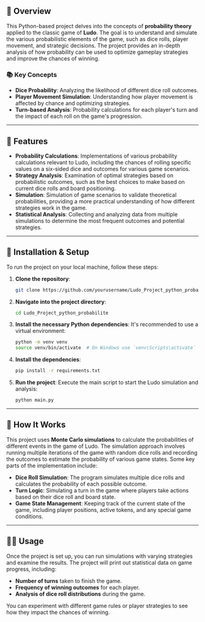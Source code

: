 
## 🚀 **Overview**
This Python-based project delves into the concepts of **probability theory** applied to the classic game of **Ludo**. The goal is to understand and simulate the various probabilistic elements of the game, such as dice rolls, player movement, and strategic decisions. The project provides an in-depth analysis of how probability can be used to optimize gameplay strategies and improve the chances of winning.

### 📚 **Key Concepts**
- **Dice Probability**: Analyzing the likelihood of different dice roll outcomes.
- **Player Movement Simulation**: Understanding how player movement is affected by chance and optimizing strategies.
- **Turn-based Analysis**: Probability calculations for each player's turn and the impact of each roll on the game's progression.

---

## 🔧 **Features**
- **Probability Calculations**: Implementations of various probability calculations relevant to Ludo, including the chances of rolling specific values on a six-sided dice and outcomes for various game scenarios.
- **Strategy Analysis**: Examination of optimal strategies based on probabilistic outcomes, such as the best choices to make based on current dice rolls and board positioning.
- **Simulation**: Simulation of game scenarios to validate theoretical probabilities, providing a more practical understanding of how different strategies work in the game.
- **Statistical Analysis**: Collecting and analyzing data from multiple simulations to determine the most frequent outcomes and potential strategies.

---

## 📝 **Installation & Setup**
To run the project on your local machine, follow these steps:

1. **Clone the repository**:
    ```bash
    git clone https://github.com/yourusername/Ludo_Project_python_probabilite.git
    ```

2. **Navigate into the project directory**:
    ```bash
    cd Ludo_Project_python_probabilite
    ```

3. **Install the necessary Python dependencies**:
    It's recommended to use a virtual environment:
    ```bash
    python -m venv venv
    source venv/bin/activate  # On Windows use `venv\Scripts\activate`
    ```

4. **Install the dependencies**:
    ```bash
    pip install -r requirements.txt
    ```

5. **Run the project**:
    Execute the main script to start the Ludo simulation and analysis:
    ```bash
    python main.py
    ```

---

## 🔬 **How It Works**
This project uses **Monte Carlo simulations** to calculate the probabilities of different events in the game of Ludo. The simulation approach involves running multiple iterations of the game with random dice rolls and recording the outcomes to estimate the probability of various game states. Some key parts of the implementation include:

- **Dice Roll Simulation**: The program simulates multiple dice rolls and calculates the probability of each possible outcome.
- **Turn Logic**: Simulating a turn in the game where players take actions based on their dice roll and board state.
- **Game State Management**: Keeping track of the current state of the game, including player positions, active tokens, and any special game conditions.

---

## 🧑‍💻 **Usage**
Once the project is set up, you can run simulations with varying strategies and examine the results. The project will print out statistical data on game progress, including:

- **Number of turns** taken to finish the game.
- **Frequency of winning outcomes** for each player.
- **Analysis of dice roll distributions** during the game.

You can experiment with different game rules or player strategies to see how they impact the chances of winning.
